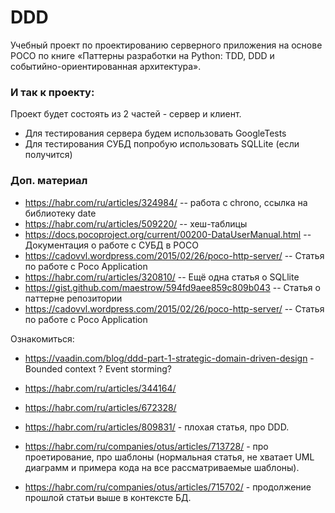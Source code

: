 # DDD

Учебный проект по проектированию серверного приложения на основе POCO по книге «Паттерны разработки на Python: TDD, DDD и событийно-ориентированная архитектура».

### И так к проекту:

Проект будет состоять из 2 частей - сервер и клиент.

* Для тестирования сервера будем использовать GoogleTests
* Для тестирования СУБД попробую использовать SQLLite (если получится)


### Доп. материал

- https://habr.com/ru/articles/324984/ -- работа с chrono, ссылка на библиотеку date
- https://habr.com/ru/articles/509220/ -- хеш-таблицы
- https://docs.pocoproject.org/current/00200-DataUserManual.html -- Документация о работе с СУБД в POCO
- https://cadovvl.wordpress.com/2015/02/26/poco-http-server/ -- Статья по работе с Poco Application
- https://habr.com/ru/articles/320810/ -- Ещё одна статья о SQLlite
- https://gist.github.com/maestrow/594fd9aee859c809b043 -- Статья о паттерне репозитории
- https://cadovvl.wordpress.com/2015/02/26/poco-http-server/ -- Статья по работе с Poco Application


Ознакомиться:
- https://vaadin.com/blog/ddd-part-1-strategic-domain-driven-design - Bounded context ? Event storming?
- https://habr.com/ru/articles/344164/
- https://habr.com/ru/articles/672328/

- https://habr.com/ru/articles/809831/ - плохая статья, про DDD.
- https://habr.com/ru/companies/otus/articles/713728/ -  про проетирование, про шаблоны (нормальная статья, не хватает UML диаграмм и примера кода на все рассматриваемые шаблоны).
- https://habr.com/ru/companies/otus/articles/715702/ - продолжение прошлой статьи выше в контексте БД.